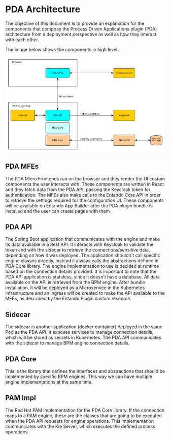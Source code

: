 # PDA Architecture

The objective of this document is to provide an explanation for the components
that compose the Process Driven Applications plugin (PDA) architecture from a
deployment perspective as well as how they interact with each other.

The image below shows the components in high level:

![PDA Architecture](./img/pda-architecture.png)

## PDA MFEs

The PDA Micro Frontends run on the browser and they render the UI custom
components the user interacts with. These components are written in React and
they fetch data from the PDA API, passing the Keycloak token for authentication.
The MFEs also make calls to the Entando Core API in order to retrieve the
settings required for the configuration UI. These components will be available
on Entando App Builder after the PDA plugin bundle is installed and the user
can create pages with them.

## PDA API

The Spring Boot application that communicates with the engine and make its data
available in a Rest API. It interacts with Keycloak to validate the token and
with the sidecar to retrieve the connections/sensitive data, depending on how it
was deployed. The application shouldn't call specific engine classes directly,
instead it always calls the abstractions defined in PDA Core library. The engine
implementation to use is decided at runtime based on the connection details
provided. It is important to note that the PDA API application is stateless,
since it doesn't have a database. All data available on the API is retrieved
from the BPM engine. After bundle installation, it will be deployed as a
Microservice in the Kubernetes infrastructure and an Ingress will be created to
make the API available to the MFEs, as described by the Entando Plugin custom
resource.

## Sidecar

The sidecar is another application (docker container) deployed in the same Pod
as the PDA API. It exposes services to manage connection details, which will be
stored as secrets in Kubernetes. The PDA API communicates with the sidecar to
manage BPM engine connection details.

## PDA Core

This is the library that defines the interfaces and abstractions that should be
implemented by specific BPM engines. This way we can have multiple engine
implementations at the same time.

## PAM Impl

The Red Hat PAM implementation for the PDA Core library. If the connection maps
to a PAM engine, these are the classes that are going to be executed when the
PDA API requests for engine operations. This implementation communicates with
the Kie Server, which executes the defined process operations.

